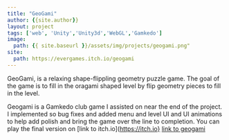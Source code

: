 ```yaml
---
title: "GeoGami"
author: {{site.author}}
layout: project
tags: ['web', 'Unity','Unity3d','WebGL','Gamkedo']
image:
  path: {{ site.baseurl }}/assets/img/projects/geogami.png"
site:
  path: https://evergames.itch.io/geogami
---
```


GeoGami, is a relaxing shape-flippling geometry puzzle game. The goal of the game is to fill in the oragami shaped level by flip geometry pieces to fill in the level. 

Geogami is a Gamkedo club game I assisted on near the end of the project. I implemented so bug fixes and added menu and level UI and UI animations to help add polish and bring the game over the line to completion. You can play the final version on [link to itch.io](https://itch.io} [link to geogami](https://evergames.itch.io/geogami)